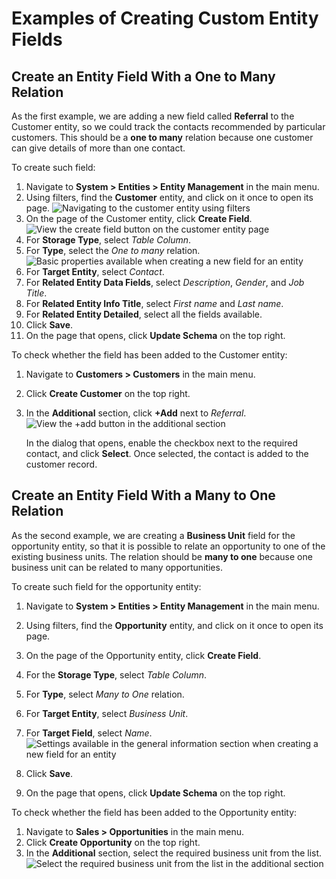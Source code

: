<a id="admin-guide-create-entity-fields-example"></a>

# Examples of Creating Custom Entity Fields

## Create an Entity Field With a One to Many Relation

As the first example, we are adding a new field called **Referral** to the Customer entity, so we could track the contacts recommended by particular customers. This should be a **one to many** relation because one customer can give details of more than one contact.

To create such field:

1. Navigate to **System > Entities > Entity Management** in the main menu.
2. Using filters, find the **Customer** entity, and click on it once to open its page.
   ![Navigating to the customer entity using filters](user/img/system/entity_management/customer_create_field_example.png)
3. On the page of the Customer entity, click **Create Field**.
   ![View the create field button on the customer entity page](user/img/system/entity_management/customer_page_create_field_button.png)
4. For **Storage Type**, select *Table Column*.
5. For **Type**, select the *One to many* relation.
   ![Basic properties available when creating a new field for an entity](user/img/system/entity_management/create_field_basic_properties.png)
6. For **Target Entity**, select *Contact*.
7. For **Related Entity Data Fields**, select *Description*, *Gender*, and *Job Title*.
8. For **Related Entity Info Title**, select *First name* and *Last name*.
9. For **Related Entity Detailed**, select all the fields available.
10. Click **Save**.
11. On the page that opens, click **Update Schema** on the top right.

To check whether the field has been added to the Customer entity:

1. Navigate to **Customers > Customers** in the main menu.
2. Click **Create Customer** on the top right.
3. In the **Additional** section, click **+Add** next to *Referral*.
   ![View the +add button in the additional section](user/img/system/entity_management/customer_page_referral_entity.png)

   In the dialog that opens, enable the checkbox next to the required contact, and click **Select**.
   Once selected, the contact is added to the customer record.

## Create an Entity Field With a Many to One Relation

As the second example, we are creating a **Business Unit** field for the opportunity entity, so that it is possible to relate an opportunity to one of the existing business units. The relation should be **many to one** because one business unit can be related to many opportunities.

To create such field for the opportunity entity:

1. Navigate to **System > Entities > Entity Management** in the main menu.
2. Using filters, find the **Opportunity** entity, and click on it once to open its page.
3. On the page of the Opportunity entity, click **Create Field**.
4. For the **Storage Type**, select *Table Column*.
5. For **Type**, select *Many to One* relation.
6. For **Target Entity**, select *Business Unit*.
7. For **Target Field**, select *Name*.
   ![Settings available in the general information section when creating a new field for an entity](user/img/system/entity_management/example_new_field_bu_to_opportunity.png)

1. Click **Save**.
2. On the page that opens, click **Update Schema** on the top right.

To check whether the field has been added to the Opportunity entity:

1. Navigate to **Sales > Opportunities** in the main menu.
2. Click **Create Opportunity** on the top right.
3. In the **Additional** section, select the required business unit from the list.
   ![Select the required business unit from the list in the additional section](user/img/system/entity_management/example_new_field_bu_on_opportunity_page.png)

